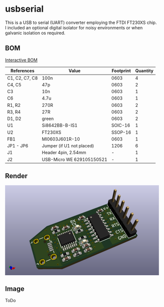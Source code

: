# usbserial

This is a USB to serial (UART) converter employing the FTDI FT230XS chip. I 
included an optional digital isolator for noisy environments or when galvanic 
isolation os required. 

## BOM

[Interactive BOM](usbserial.html)

| References     | Value                     | Footprint | Quantity |
|----------------|---------------------------|-----------|----------|
| C1, C2, C7, C8 | 100n                      | 0603      | 4        |
| C4, C5         | 47p                       | 0603      | 2        |
| C3             | 10n                       | 0603      | 1        |
| C6             | 4.7u                      | 0603      | 1        |
| R1, R2         | 270R                      | 0603      | 2        |
| R3, R4         | 27R                       | 0603      | 2        |
| D1, D2         | green                     | 0603      | 2        |
| U1             | Si8642BB-B-IS1            | SOIC-16   | 1        |
| U2             | FT230XS                   | SSOP-16   | 1        |
| FB1            | MI0603J601R-10            | 0603      | 1        |
| JP1 - JP6      | Jumper (if U1 not placed) | 1206      | 6        |
| J1             | Header 4pin, 2.54mm       | -         | 1        |
| J2             | USB-Micro WE 629105150521 | -         | 1        |

## Render

![usbserial render](usbserial.png)

## Image

ToDo